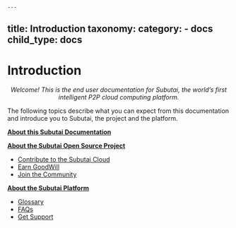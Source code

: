 	---
title: Introduction
taxonomy:
    category:
        - docs
child_type: docs
---

# Introduction

<p align="middle"><i>Welcome! This is the end user documentation for Subutai, the world’s first intelligent P2P cloud computing platform.</i></p>  

The following topics describe what you can expect from this documentation and introduce you to Subutai, the project and the platform.

**[About this Subutai Documentation](https://github.com/subutai-io/documentation/wiki/About-this-Subutai-Documentation)**  

**[About the Subutai Open Source Project](https://github.com/subutai-io/documentation/wiki/About-the-Subutai-Open-Source-Project)**   
* [Contribute to the Subutai Cloud](https://github.com/subutai-io/documentation/wiki/About-the-Subutai-Open-Source-Project#-contribute-to-the-subutai-cloud)
* [Earn GoodWill](https://github.com/subutai-io/documentation/wiki/About-the-Subutai-Open-Source-Project#-earn-goodwill)
* [Join the Community](https://github.com/subutai-io/documentation/wiki/About-the-Subutai-Open-Source-Project#-join-the-community)

**[About the Subutai Platform](https://github.com/subutai-io/documentation/wiki/About-the-Subutai-Platform)**
   * [Glossary](https://github.com/subutai-io/documentation/wiki/Glossary)
   * [FAQs](https://github.com/subutai-io/documentation/wiki/FAQs)
   * [Get Support](https://github.com/subutai-io/documentation/wiki/Get-Support)



